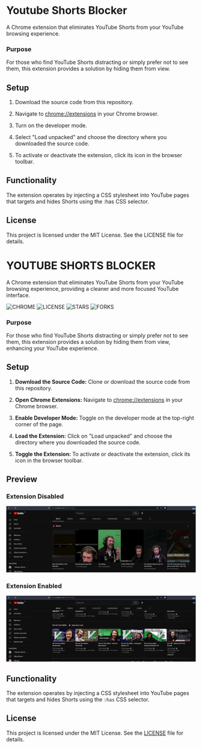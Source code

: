 # Youtube Shorts Blocker

A Chrome extension that eliminates YouTube Shorts from your YouTube browsing experience.

### Purpose

For those who find YouTube Shorts distracting or simply prefer not to see them, this extension provides a solution by hiding them from view.

## Setup

1. Download the source code from this repository.

2. Navigate to [chrome://extensions](chrome://extensions) in your Chrome browser.

3. Turn on the developer mode.

4. Select "Load unpacked" and choose the directory where you downloaded the source code.

5. To activate or deactivate the extension, click its icon in the browser toolbar.

## Functionality
The extension operates by injecting a CSS stylesheet into YouTube pages that targets and hides Shorts using the :has CSS selector.

## License
This project is licensed under the MIT License. See the LICENSE file for details.


# YOUTUBE SHORTS BLOCKER

A Chrome extension that eliminates YouTube Shorts from your YouTube browsing experience, providing a cleaner and more focused YouTube interface.

![CHROME](https://img.shields.io/static/v1?label=CHROME&labelColor=%23ffffff&message=EXTENSION&color=%23db0606&style=flat-square&logo=GOOGLECHROME&logoColor=%23fc1313)
![LICENSE](https://img.shields.io/github/license/devlulcas/remove-youtube-shorts?style=flat-square)
![STARS](https://img.shields.io/github/stars/devlulcas/remove-youtube-shorts?style=flat-square)
![FORKS](https://img.shields.io/github/forks/devlulcas/remove-youtube-shorts?style=flat-square)

### Purpose

For those who find YouTube Shorts distracting or simply prefer not to see them, this extension provides a solution by hiding them from view, enhancing your YouTube experience.

## Setup

1. **Download the Source Code:** Clone or download the source code from this repository.

2. **Open Chrome Extensions:** Navigate to [chrome://extensions](chrome://extensions) in your Chrome browser.

3. **Enable Developer Mode:** Toggle on the developer mode at the top-right corner of the page.

4. **Load the Extension:** Click on "Load unpacked" and choose the directory where you downloaded the source code.

5. **Toggle the Extension:** To activate or deactivate the extension, click its icon in the browser toolbar.

## Preview

### Extension Disabled
![extension-disabled](https://raw.githubusercontent.com/devlulcas/remove-youtube-shorts/main/.github/images/off.png)

### Extension Enabled
![extension-enabled](https://raw.githubusercontent.com/devlulcas/remove-youtube-shorts/main/.github/images/on.png)

## Functionality

The extension operates by injecting a CSS stylesheet into YouTube pages that targets and hides Shorts using the `:has` CSS selector.

## License

This project is licensed under the MIT License. See the [LICENSE](https://github.com/devlulcas/remove-youtube-shorts/blob/main/LICENSE) file for details.